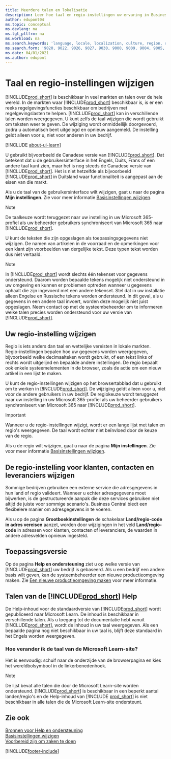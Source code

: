 ```yaml
---
title: Meerdere talen en lokalisatie
description: Leer hoe taal en regio-instellingen uw ervaring in Business Central beïnvloeden. Wijzig de taal van de gebruikersinterface in Mijn instellingen.
author: edupont04
ms.topic: conceptual
ms.devlang: na
ms.tgt_pltfrm: na
ms.workload: na
ms.search.keywords: 'language, locale, localization, culture, region, regional settings'
ms.search.form: '9020, 9022, 9026, 9027, 9030, 9000, 9009, 9004, 9005, 9024, 9006, 9007, 9010, 9016, 9017'
ms.date: 04/01/2021
ms.author: edupont
---
```

# <a name="changing-language-and-region" />Taal en regio-instellingen wijzigen

[!INCLUDE[prod_short](includes/prod_short.md)] is beschikbaar in veel markten en talen over de hele wereld. In de markten waar [!INCLUDE[prod_short](includes/prod_short.md)] beschikbaar is, is er een reeks regelgevingsfuncties beschikbaar om bedrijven met regelgevingslasten te helpen. [!INCLUDE[prod_short](includes/prod_short.md)] kan in verschillende talen worden weergegeven. U kunt zelfs de taal wijzigen die wordt gebruikt om teksten weer te geven. De wijziging wordt onmiddellijk doorgevoerd, zodra u automatisch bent uitgelogd en opnieuw aangemeld. De instelling geldt alleen voor u, niet voor anderen in uw bedrijf.  

[!INCLUDE [about-ui-learn](includes/about-ui-learn.md)]

U gebruikt bijvoorbeeld de Canadese versie van [!INCLUDE[prod_short](includes/prod_short.md)]. Dat betekent dat u de gebruikersinterface in het Engels, Duits, Frans of een andere taal kunt zien, maar het is nog steeds de Canadese versie van [!INCLUDE[prod_short](includes/prod_short.md)]. Het is niet hetzelfde als bijvoorbeeld [!INCLUDE[prod_short](includes/prod_short.md)] in Duitsland waar functionaliteit is aangepast aan de eisen van die markt.  

Als u de taal van de gebruikersinterface wilt wijzigen, gaat u naar de pagina **Mijn instellingen**. Zie voor meer informatie [Basisinstellingen wijzigen](ui-change-basic-settings.md#language). 

> [!NOTE]  
> De taalkeuze wordt teruggezet naar uw instelling in uw Microsoft 365-profiel als uw beheerder gebruikers synchroniseert van Microsoft 365 naar [!INCLUDE[prod_short](includes/prod_short.md)].

U kunt de teksten die zijn opgeslagen als toepassingsgegevens niet wijzigen. De namen van artikelen in de voorraad en de opmerkingen voor een klant zijn voorbeelden van dergelijke tekst. Deze typen tekst worden dus niet vertaald.  

> [!NOTE]  
> In [!INCLUDE[prod_short](includes/prod_short.md)] wordt slechts één tekenset voor gegevens ondersteund. Daarom worden bepaalde tekens mogelijk niet ondersteund in uw omgeving en kunnen er problemen optreden wanneer u gegevens ophaalt die zijn ingevoerd met een andere tekenset. Stel dat in uw installatie alleen Engelse en Russische tekens worden ondersteund. In dit geval, als u gegevens in een andere taal invoert, worden deze mogelijk niet juist opgeslagen. Neem contact op met de systeembeheerder om te informeren welke talen precies worden ondersteund voor uw versie van [!INCLUDE[prod_short](includes/prod_short.md)].  

## <a name="changing-your-region-setting" />Uw regio-instelling wijzigen

Regio is iets anders dan taal en wettelijke vereisten in lokale markten. Regio-instellingen bepalen hoe uw gegevens worden weergegeven, bijvoorbeeld welke decimaalteken wordt gebruikt, of een tekst links of rechts wordt uitgelijnd en bepaalde andere instellingen. De regio bepaalt ook enkele systeemelementen in de browser, zoals de actie om een nieuw artikel in een lijst te maken.  

U kunt de regio-instellingen wijzigen op het browsertabblad dat u gebruikt om te werken in [!INCLUDE[prod_short](includes/prod_short.md)]. De wijziging geldt alleen voor u, niet voor de andere gebruikers in uw bedrijf.  De regiokeuze wordt teruggezet naar uw instelling in uw Microsoft 365-profiel als uw beheerder gebruikers synchroniseert van Microsoft 365 naar [!INCLUDE[prod_short](includes/prod_short.md)].

> [!IMPORTANT]  
> Wanneer u de regio-instellingen wijzigt, wordt er een lange lijst met talen en regio's weergegeven. De taal wordt echter niet beïnvloed door de keuze van de regio.  

Als u de regio wilt wijzigen, gaat u naar de pagina **Mijn instellingen**. Zie voor meer informatie [Basisinstellingen wijzigen](ui-change-basic-settings.md).  

## <a name="changing-the-region-setting-for-customers-contacts-and-vendors" />De regio-instelling voor klanten, contacten en leveranciers wijzigen

Sommige bedrijven gebruiken een externe service die adresgegevens in hun land of regio valideert. Wanneer u echter adresgegevens moet bijwerken, is de gestructureerde aanpak die deze services gebruiken niet altijd de juiste voor sommige scenario's. Business Central biedt een flexibelere manier om adresgegevens in te voeren.

Als u op de pagina **Grootboekinstellingen** de schakelaar **Land/regio-code in adres vereisen** aanzet, worden door wijzigingen in het veld **Land/regio-code** in adressen voor klanten, contacten of leveranciers, de waarden in andere adresvelden opnieuw ingesteld.

## <a name="application-version" />Toepassingsversie

Op de pagina **Help en ondersteuning** ziet u op welke versie van [!INCLUDE[prod_short](includes/prod_short.md)] uw bedrijf is gebaseerd. Als u een bedrijf een andere basis wilt geven, kan de systeembeheerder een nieuwe productieomgeving maken. Zie [Een nieuwe productieomgeving maken](/dynamics365/business-central/dev-itpro/administration/tenant-admin-center-environments#create-a-new-production-environment) voor meer informatie.  

## <a name="languages-of-the--help" />Talen van de [!INCLUDE[prod_short](includes/prod_short.md)] Help

De Help-inhoud voor de standaardversie van [!INCLUDE[prod_short](includes/prod_short.md)] wordt gepubliceerd naar Microsoft Learn. De inhoud is beschikbaar in verschillende talen. Als u toegang tot de documentatie hebt vanuit [!INCLUDE[prod_short](includes/prod_short.md)], wordt de inhoud in uw taal weergegeven. Als een bepaalde pagina nog niet beschikbaar in uw taal is, blijft deze standaard in het Engels worden weergegeven.

### <a name="how-do-i-change-the-language-of-the-microsoft-learn-site" />Hoe verander ik de taal van de Microsoft Learn-site?

Het is eenvoudig: schuif naar de onderzijde van de browserpagina en kies het wereldbolsymbool in de linkerbenedenhoek.

> [!NOTE]  
> De lijst bevat alle talen die door de Microsoft Learn-site worden ondersteund. [!INCLUDE[prod_short](includes/prod_short.md)] is beschikbaar in een beperkt aantal landen/regio's en de Help-inhoud van [!INCLUDE [prod_short](includes/prod_short.md)] is niet beschikbaar in alle talen die de Microsoft Learn-site ondersteunt.

## <a name="see-also" />Zie ook

[Bronnen voor Help en ondersteuning](product-help-and-support.md)  
[Basisinstellingen wijzigen](ui-change-basic-settings.md)  
[Voorbereid zijn om zaken te doen](ui-get-ready-business.md)  


[!INCLUDE[footer-include](includes/footer-banner.md)]
